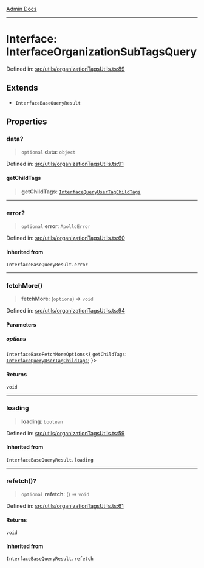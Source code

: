 [Admin Docs](/)

***

# Interface: InterfaceOrganizationSubTagsQuery

Defined in: [src/utils/organizationTagsUtils.ts:89](https://github.com/gautam-divyanshu/talawa-admin/blob/d5fea688542032271211cd43ee86c7db0866bcc0/src/utils/organizationTagsUtils.ts#L89)

## Extends

- `InterfaceBaseQueryResult`

## Properties

### data?

> `optional` **data**: `object`

Defined in: [src/utils/organizationTagsUtils.ts:91](https://github.com/gautam-divyanshu/talawa-admin/blob/d5fea688542032271211cd43ee86c7db0866bcc0/src/utils/organizationTagsUtils.ts#L91)

#### getChildTags

> **getChildTags**: [`InterfaceQueryUserTagChildTags`](../../interfaces/interfaces/InterfaceQueryUserTagChildTags.md)

***

### error?

> `optional` **error**: `ApolloError`

Defined in: [src/utils/organizationTagsUtils.ts:60](https://github.com/gautam-divyanshu/talawa-admin/blob/d5fea688542032271211cd43ee86c7db0866bcc0/src/utils/organizationTagsUtils.ts#L60)

#### Inherited from

`InterfaceBaseQueryResult.error`

***

### fetchMore()

> **fetchMore**: (`options`) => `void`

Defined in: [src/utils/organizationTagsUtils.ts:94](https://github.com/gautam-divyanshu/talawa-admin/blob/d5fea688542032271211cd43ee86c7db0866bcc0/src/utils/organizationTagsUtils.ts#L94)

#### Parameters

##### options

`InterfaceBaseFetchMoreOptions`\<\{ `getChildTags`: [`InterfaceQueryUserTagChildTags`](../../interfaces/interfaces/InterfaceQueryUserTagChildTags.md); \}\>

#### Returns

`void`

***

### loading

> **loading**: `boolean`

Defined in: [src/utils/organizationTagsUtils.ts:59](https://github.com/gautam-divyanshu/talawa-admin/blob/d5fea688542032271211cd43ee86c7db0866bcc0/src/utils/organizationTagsUtils.ts#L59)

#### Inherited from

`InterfaceBaseQueryResult.loading`

***

### refetch()?

> `optional` **refetch**: () => `void`

Defined in: [src/utils/organizationTagsUtils.ts:61](https://github.com/gautam-divyanshu/talawa-admin/blob/d5fea688542032271211cd43ee86c7db0866bcc0/src/utils/organizationTagsUtils.ts#L61)

#### Returns

`void`

#### Inherited from

`InterfaceBaseQueryResult.refetch`
